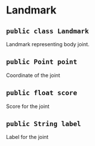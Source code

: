 # Landmark

## `public class Landmark`

Landmark representing body joint.

## `public Point point`

Coordinate of the joint

## `public float score`

Score for the joint

## `public String label`

Label for the joint

